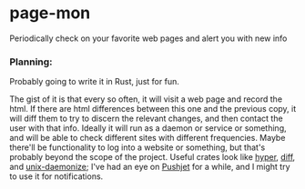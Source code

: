# page-mon
Periodically check on your favorite web pages and alert you with new info

### Planning:
Probably going to write it in Rust, just for fun.

The gist of it is that every so often, it will visit a web page and record the html. If there are html differences between this one and the previous copy, it will diff them to try to discern the relevant changes, and then contact the user with that info. Ideally it will run as a daemon or service or something, and will be able to check different sites with different frequencies. Maybe there'll be functionality to log into a website or something, but that's probably beyond the scope of the project. Useful crates look like [hyper](https://crates.io/crates/hyper), [diff](https://crates.io/crates/diff), and [unix-daemonize](https://crates.io/crates/unix-daemonize); I've had an eye on [Pushjet](https://pushjet.io/) for a while, and I might try to use it for notifications.  
